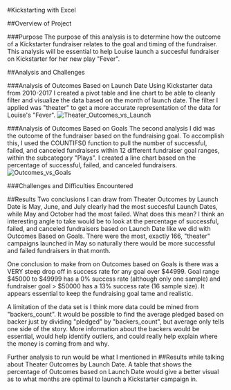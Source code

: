 #Kickstarting with Excel

##Overview of Project

###Purpose 
The purpose of this analysis is to determine how the outcome of a Kickstarter fundraiser relates to the goal and timing of the fundraiser. This analysis will be essential to help Louise launch a succesful fundraiser on Kickstarter for her new play "Fever".

##Analysis and Challenges

###Analysis of Outcomes Based on Launch Date 
Using Kickstarter data from 2010-2017 I created a pivot table and line chart to be able to cleanly filter and visualize the data based on the month of launch date. The filter I applied was "theater" to get a more accurate representation of the data for Louise's "Fever".
![Theater_Outcomes_vs_Launch](https://user-images.githubusercontent.com/96211484/147371352-5c4f2528-05ca-43fa-b157-8d53bfd4c3d9.png)

###Analysis of Outcomes Based on Goals
The second analysis I did was the outcome of the fundraiser based on the fundraising goal. To accomplish this, I used the COUNTIFS() function to pull the number of successful, failed, and canceled fundraisers within 12 different fundraiser goal ranges, within the subcategory "Plays". I created a line chart based on the percentage of successful, failed, and canceled fundraisers.![Outcomes_vs_Goals](https://user-images.githubusercontent.com/96211484/147371583-3da5b361-6613-4287-8e2d-e69a616dff50.png)


###Challenges and Difficulties Encountered

##Results Two conclusions I can draw from Theater Outcomes by Launch Date is May, June, and July clearly had the most succesful Launch Dates, while May and October had the most failed. What does this mean? I think an interesting angle to take would be to look at the percentage of successful, failed, and canceled fundraisers based on Launch Date like we did with Outcomes Based on Goals. There were the most, exactly 166, "theater" campaigns launched in May so naturally there would be more successful and failed fundraisers in that month.

One conclusion to make from on Outcomes based on Goals is there was a VERY steep drop off in success rate for any goal over $44999. Goal range $45000 to $49999 has a 0% success rate (although only one sample) and fundraiser goal > $50000 has a 13% success rate (16 sample size). It appears essential to keep the fundraising goal tame and realistic.

A limitation of the data set is I think more data could be mined from "backers_count". It would be possible to find the average pledged based on backer just by dividing "pledged" by "backers_count", but average only tells one side of the story. More information about the backers would be essential, would help identify outliers, and could really help explain where the money is coming from and why.

Further analysis to run would be what I mentioned in ##Results while talking about Theater Outcomes by Launch Date. A table that shows the percentage of Outcomes based on Launch Date would give a better visual as to what months are optimal to launch a Kickstarter campaign in.
